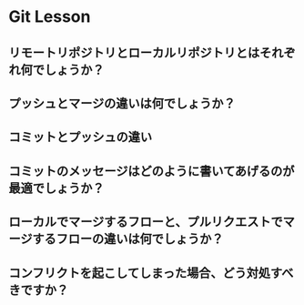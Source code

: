 # Git Lesson

## リモートリポジトリとローカルリポジトリとはそれぞれ何でしょうか？


## プッシュとマージの違いは何でしょうか？


## コミットとプッシュの違い


## コミットのメッセージはどのように書いてあげるのが最適でしょうか？


## ローカルでマージするフローと、プルリクエストでマージするフローの違いは何でしょうか？



## コンフリクトを起こしてしまった場合、どう対処すべきですか？
